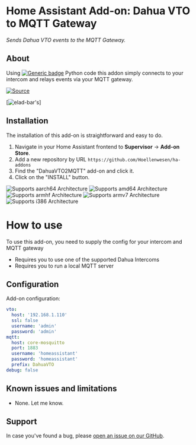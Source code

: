 # Home Assistant Add-on: Dahua VTO to MQTT Gateway

_Sends Dahua VTO events to the MQTT Gateway._


## About

Using [![Generic badge](https://badgen.net/badge/elad-bar's/maintainer/green?icon=gitlab)](https://gitlab.com/elad.bar/DahuaVTO2MQTT) Python code this addon simply connects to your intercom and relays events via your MQTT gateway.

[![Source][source-shield]][source]

 [![elad-bar's][original-author]] 

## Installation

The installation of this add-on is straightforward and easy to do.

1. Navigate in your Home Assistant frontend to **Supervisor** -> **Add-on Store**.
2. Add a new repository by URL `https://github.com/Hoellenwesen/ha-addons`
3. Find the "DahuaVTO2MQTT" add-on and click it.
4. Click on the "INSTALL" button.

![Supports aarch64 Architecture][aarch64-shield] ![Supports amd64 Architecture][amd64-shield] ![Supports armhf Architecture][armhf-shield] ![Supports armv7 Architecture][armv7-shield] ![Supports i386 Architecture][i386-shield]


# How to use

To use this add-on, you need to supply the config for your intercom and MQTT gateway

- Requires you to use one of the supported Dahua Intercoms
- Requires you to run a local MQTT server


## Configuration

Add-on configuration:

```yaml
vto:
  host: '192.168.1.110'
  ssl: false
  username: 'admin'
  password: 'admin'
mqtt:
  host: core-mosquitto
  port: 1883
  username: 'homeassistant'
  password: 'homeassistant'
  prefix: DahuaVTO
debug: false
```

## Known issues and limitations

- None. Let me know.

## Support

In case you've found a bug, please [open an issue on our GitHub][issue].


[aarch64-shield]: https://img.shields.io/badge/aarch64-yes-green.svg
[amd64-shield]: https://img.shields.io/badge/amd64-yes-green.svg
[armhf-shield]: https://img.shields.io/badge/armhf-yes-green.svg
[armv7-shield]: https://img.shields.io/badge/armv7-yes-green.svg
[i386-shield]: https://img.shields.io/badge/i386-yes-green.svg
[issue]: https://github.com/Hoellenwesen/ha-addons/issues
[source-shield]: https://img.shields.io/badge/version-master-blue.svg
[source]: https://gitlab.com/elad.bar/DahuaVTO2MQTT
[release-shield]: https://img.shields.io/badge/version-v1.0.2-blue.svg
[release]: https://github.com/troykelly/hassio-addons-dahuavto2mqtt/releases/tag/v1.0.2
[original-author]: https://gitlab.com/elad.bar
